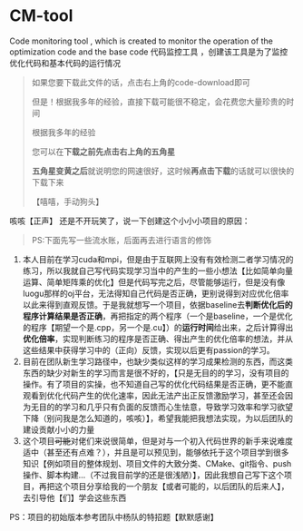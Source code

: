 # CM-tool
Code monitoring tool , which is created to monitor the operation of the optimization code and the base code
代码监控工具 ，创建该工具是为了监控优化代码和基本代码的运行情况

> 如果您要下载此文件的话，点击右上角的code-download即可
> 
> 但是！根据我多年的经验，直接下载可能很不稳定，会花费您大量珍贵的时间
> 
> 根据我多年的经验
> 
> 您可以在**下载之前先点击右上角的五角星**
> 
> **五角星变黄之后**就说明您的网速很好，这时候**再点击下载**的话就可以很快的下载下来
> 
> 【嘻嘻，手动狗头】

咳咳【正声】
还是不开玩笑了，说一下创建这个小小小项目的原因：
> PS:下面先写一些流水账，后面再去进行语言的修饰
1. 本人目前在学习cuda和mpi，但是由于互联网上没有有效检测二者学习情况的练习，所以我就自己写代码实现学习当中的产生的一些小想法【比如简单向量运算、简单矩阵乘的优化】但是代码写完之后，尽管能够运行，但是没有像luogu那样的oj平台，无法得知自己代码是否正确，更别说得到对应优化倍率以此来得到直观反馈。于是我就想写一个项目，依据baseline去**判断优化后的程序计算结果是否正确**，再把指定的两个程序（一个是baseline，一个是优化的程序【期望一个是.cpp，另一个是.cu】）的**运行时间**给出来，之后计算得出**优化倍率**，实现判断练习的程序是否正确、得出产生的优化倍率的想法，并从这些结果中获得学习中的（正向）反馈，实现以后更有passion的学习。
2. 目前在团队新生学习路径中，也缺少类似这样的学习成果检测的东西，而这类东西的缺少对新生的学习而言是很不好的，【只是无目的的学习，没有项目的操作。有了项目的实操，也不知道自己写的优化代码结果是否正确，更不能直观看到优化代码产生的优化速率，因此无法产出正反馈激励学习，甚至还会因为无目的的学习和几乎只有负面的反馈而心生怯意，导致学习效率和学习欲望下降（别问我是怎么知道的，咳咳）】，希望我能把我想法实现，为以后团队的建设贡献小小的力量
3. 这个项目~~可能~~对佬们来说很简单，但是对与一个初入代码世界的新手来说难度适中（甚至还有点难？），并且是可以预见到，能够依托于这个项目学到很多知识【例如项目的整体规划、项目文件的大致分类、CMake、git指令、push操作、脚本构建...（不过我目前学的还是很浅陋）】，因此我想自己写下这个项目，再把这个项目分享给我的一个朋友【或者可能的，以后团队的后来人】，去引导他【们】学会这些东西

PS：项目的初始版本参考团队中杨队的特招题【默默感谢】
